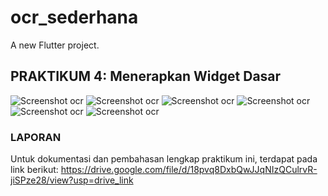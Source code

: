 # ocr_sederhana

A new Flutter project.

## PRAKTIKUM 4: Menerapkan Widget Dasar

![Screenshot ocr](images/01.jpg)
![Screenshot ocr](images/02.png)
![Screenshot ocr](images/03.png)
![Screenshot ocr](images/04.jpg)
![Screenshot ocr](images/05.jpg)
![Screenshot ocr](images/06.png)

### LAPORAN 
Untuk dokumentasi dan pembahasan lengkap praktikum ini, terdapat pada link berikut:
https://drive.google.com/file/d/18pvq8DxbQwJJqNIzQCulrvR-jiSPze28/view?usp=drive_link
